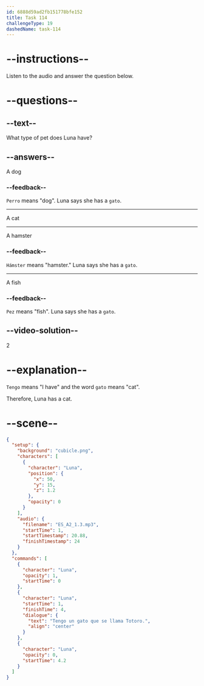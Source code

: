 ```yaml
---
id: 6888d59ad2fb151778bfe152
title: Task 114
challengeType: 19
dashedName: task-114
---
```


<!-- Luna: Tengo un gato que se llama Totoro. -->

# --instructions--

Listen to the audio and answer the question below.

# --questions--

## --text--

What type of pet does Luna have?

## --answers--

A dog

### --feedback--

`Perro` means "dog". Luna says she has a `gato`.

---

A cat

---

A hamster

### --feedback--

`Hámster` means "hamster." Luna says she has a `gato`.

---

A fish

### --feedback--

`Pez` means "fish". Luna says she has a `gato`.

## --video-solution--

2

# --explanation--

`Tengo` means "I have" and the word `gato` means "cat".

Therefore, Luna has a cat.

# --scene--

```json
{
  "setup": {
    "background": "cubicle.png",
    "characters": [
      {
        "character": "Luna",
        "position": {
          "x": 50,
          "y": 15,
          "z": 1.2
        },
        "opacity": 0
      }
    ],
    "audio": {
      "filename": "ES_A2_1.3.mp3",
      "startTime": 1,
      "startTimestamp": 20.88,
      "finishTimestamp": 24
    }
  },
  "commands": [
    {
      "character": "Luna",
      "opacity": 1,
      "startTime": 0
    },
    {
      "character": "Luna",
      "startTime": 1,
      "finishTime": 4,
      "dialogue": {
        "text": "Tengo un gato que se llama Totoro.",
        "align": "center"
      }
    },
    {
      "character": "Luna",
      "opacity": 0,
      "startTime": 4.2
    }
  ]
}
```
